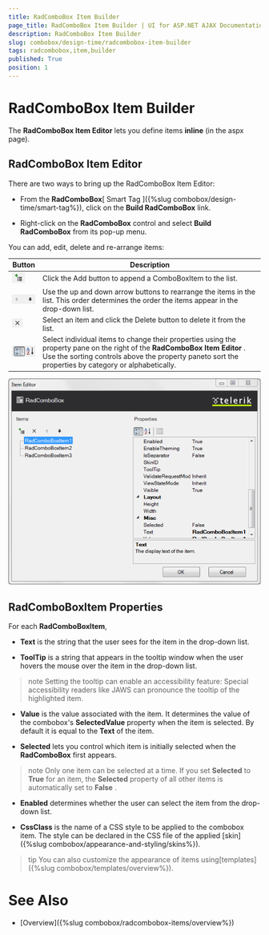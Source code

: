 ```yaml
---
title: RadComboBox Item Builder
page_title: RadComboBox Item Builder | UI for ASP.NET AJAX Documentation
description: RadComboBox Item Builder
slug: combobox/design-time/radcombobox-item-builder
tags: radcombobox,item,builder
published: True
position: 1
---
```


# RadComboBox Item Builder



The __RadComboBox Item Editor__ lets you define items __inline__ (in the aspx page).

## RadComboBox Item Editor

There are two ways to bring up the RadComboBox Item Editor:

* From the __RadComboBox__[ Smart Tag ]({%slug combobox/design-time/smart-tag%}), click on the __Build RadComboBox__ link.

* Right-click on the __RadComboBox__ control and select __Build RadComboBox__ from its pop-up menu.

You can add, edit, delete and re-arrange items:


|  __Button__  |  __Description__  |
| ------ | ------ |
|![ComboBox Add Button](images/combobox_addbutton.png)|Click the Add button to append a ComboBoxItem to the list.|
|![ComboBox Up Down Buttons](images/combobox_updownbuttons.png)|Use the up and down arrow buttons to rearrange the items in the list. This order determines the order the items appear in the drop-down list.|
|![ComboBox Delete Button](images/combobox_deleteicon.png)|Select an item and click the Delete button to delete it from the list.|
|![ComboBox Sort Properties](images/combobox_propertysort.png)|Select individual items to change their properties using the property pane on the right of the __RadComboBox Item Editor__ . Use the sorting controls above the property paneto sort the properties by category or alphabetically.|

![combobox additem](images/combobox_additem.png)

## RadComboBoxItem Properties

For each __RadComboBoxItem__,

* __Text__ is the string that the user sees for the item in the drop-down list.

* __ToolTip__ is a string that appears in the tooltip window when the user hovers the mouse over the item in the drop-down list.

>note Setting the tooltip can enable an accessibility feature: Special accessibility readers like JAWS can pronounce the tooltip of the highlighted item.
>


* __Value__ is the value associated with the item. It determines the value of the combobox's __SelectedValue__ property when the item is selected. By default it is equal to the __Text__ of the item.

* __Selected__ lets you control which item is initially selected when the __RadComboBox__ first appears.

>note Only one item can be selected at a time. If you set __Selected__ to __True__ for an item, the __Selected__ property of all other items is automatically set to __False__ .
>


* __Enabled__ determines whether the user can select the item from the drop-down list.

* __CssClass__ is the name of a CSS style to be applied to the combobox item. The style can be declared in the CSS file of the applied [skin]({%slug combobox/appearance-and-styling/skins%}).

>tip You can also customize the appearance of items using[templates]({%slug combobox/templates/overview%}).
>


# See Also

 * [Overview]({%slug combobox/radcombobox-items/overview%})
